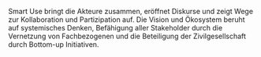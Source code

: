 Smart Use bringt die Akteure zusammen, eröffnet Diskurse und zeigt Wege zur Kollaboration und Partizipation auf. Die Vision und Ökosystem beruht auf systemisches Denken, Befähigung aller Stakeholder durch die Vernetzung von Fachbezogenen und die Beteiligung der Zivilgesellschaft durch Bottom-up Initiativen.
